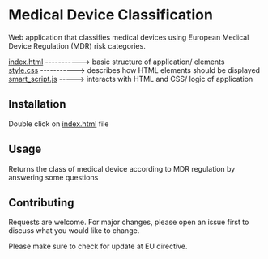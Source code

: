 # Medical Device Classification

Web application that classifies medical devices using European Medical Device Regulation (MDR) risk categories.



[index.html](https://github.com/ThaniaK/Medical-Devices-Classifier/blob/main/Medical%20Device%20Classification%20app/index.html) -----------> basic structure of application/ elements  
[style.css](https://github.com/ThaniaK/Medical-Devices-Classifier/blob/main/Medical%20Device%20Classification%20app/style.css) -----------> describes how HTML elements should be displayed  
[smart_script.js](https://github.com/ThaniaK/Medical-Devices-Classifier/blob/main/Medical%20Device%20Classification%20app/smart_script.js) -----> interacts with HTML and CSS/ logic of application  


## Installation

Double click on [index.html](https://github.com/ThaniaK/Medical-Devices-Classifier/blob/main/Medical%20Device%20Classification%20app/index.html) file

## Usage


Returns the class of medical device according to MDR regulation by answering some questions



## Contributing
Requests are welcome. For major changes, please open an issue first to discuss what you would like to change.

Please make sure to check for update at EU directive.

